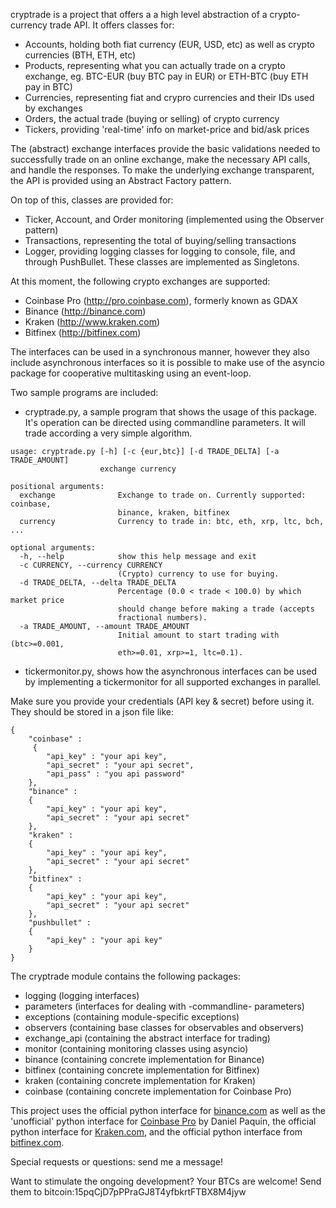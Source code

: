 cryptrade is a project that offers a a high level abstraction of a crypto-currency trade API. It offers classes for:
* Accounts, holding both fiat currency (EUR, USD, etc) as well as crypto currencies (BTH, ETH, etc)
* Products, representing what you can actually trade on a crypto exchange, eg. BTC-EUR (buy BTC pay in EUR) or ETH-BTC (buy ETH pay in BTC)
* Currencies, representing fiat and crypro currencies and their IDs used by exchanges
* Orders, the actual trade (buying or selling) of crypto currency
* Tickers, providing 'real-time' info on market-price and bid/ask prices

The (abstract) exchange interfaces provide the basic validations needed to successfully trade on an online exchange, make the necessary API calls, and handle the responses. To make the underlying exchange transparent, the API is provided using an Abstract Factory pattern. 

On top of this, classes are provided for:
* Ticker, Account, and Order monitoring (implemented using the Observer pattern)
* Transactions, representing the total of buying/selling transactions
* Logger, providing logging classes for logging to console, file, and through PushBullet. These classes are implemented as Singletons.

At this moment, the following crypto exchanges are supported:
* Coinbase Pro (http://pro.coinbase.com), formerly known as GDAX
* Binance (http://binance.com)
* Kraken (http://www.kraken.com)
* Bitfinex (http://bitfinex.com)

The interfaces can be used in a synchronous manner, however they also include asynchronous interfaces so it is possible to make use of the asyncio package for cooperative multitasking using an event-loop.

Two sample programs are included:
* cryptrade.py, a sample program that shows the usage of this package. It's operation can be directed using commandline parameters. It will trade according a very simple algorithm.
~~~~
usage: cryptrade.py [-h] [-c {eur,btc}] [-d TRADE_DELTA] [-a TRADE_AMOUNT]
                    exchange currency

positional arguments:
  exchange              Exchange to trade on. Currently supported: coinbase,
                        binance, kraken, bitfinex
  currency              Currency to trade in: btc, eth, xrp, ltc, bch, ...

optional arguments:
  -h, --help            show this help message and exit
  -c CURRENCY, --currency CURRENCY
                        (Crypto) currency to use for buying.
  -d TRADE_DELTA, --delta TRADE_DELTA
                        Percentage (0.0 < trade < 100.0) by which market price
                        should change before making a trade (accepts
                        fractional numbers).
  -a TRADE_AMOUNT, --amount TRADE_AMOUNT
                        Initial amount to start trading with (btc>=0.001,
                        eth>=0.01, xrp>=1, ltc=0.1).
~~~~
* tickermonitor.py, shows how the asynchronous interfaces can be used by implementing a tickermonitor for all supported exchanges in parallel.

Make sure you provide your credentials (API key & secret) before using it. They should be stored in a json file like:
~~~~
{
    "coinbase" : 
     {
        "api_key" : "your api key",
        "api_secret" : "your api secret",
        "api_pass" : "you api password"
    },
    "binance" :
    {
        "api_key" : "your api key",
        "api_secret" : "your api secret"
    },
    "kraken" :
    {
        "api_key" : "your api key",
        "api_secret" : "your api secret"
    },
    "bitfinex" :
    {
        "api_key" : "your api key",
        "api_secret" : "your api secret"
    },
    "pushbullet" :
    {
        "api_key" : "your api key"
    }
}
~~~~

The cryptrade module contains the following packages:
* logging (logging interfaces)
* parameters (interfaces for dealing with -commandline- parameters)
* exceptions (containing module-specific exceptions)
* observers (containing base classes for observables and observers)
* exchange_api (containing the abstract interface for trading)
* monitor (containing monitoring classes using asyncio)
* binance (containing concrete implementation for Binance)
* bitfinex (containing concrete implementation for Bitfinex)
* kraken (containing concrete implementation for Kraken)
* coinbase (containing concrete implementation for Coinbase Pro)

This project uses the official python interface for [binance.com](http://python-binance.readthedocs.io/en/latest) as well as the 'unofficial' python interface for [Coinbase Pro](https://github.com/danpaquin/coinbasepro-python) by Daniel Paquin, the official python interface for [Kraken.com](https://github.com/veox/python3-krakenex), and the official python interface from [bitfinex.com](https://github.com/bitfinexcom/bitfinex-api-py).

Special requests or questions: send me a message!

Want to stimulate the ongoing development? Your BTCs are welcome! Send them to bitcoin:15pqCjD7pPPraGJ8T4yfbkrtFTBX8M4jyw
